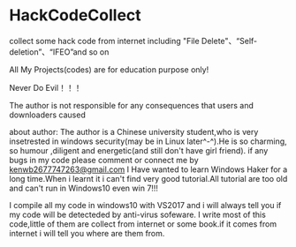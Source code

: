 # HackCodeCollect
collect some hack code from internet including "File Delete"、“Self-deletion”、“IFEO”and so on

All My Projects(codes) are for education purpose only! 

Never Do Evil！！！

The author is not responsible for any consequences that users and downloaders caused

about author:
The author is a Chinese university student,who is very insetrested in windows security(may be in Linux later^-^).He is so charming,
so humour ,diligent and energetic(and still don't have girl friend).
if any bugs in my code please comment or connect me by kenwb2677747263@gmail.com
I Have wanted to learn Windows Haker for a long time.When i learnt it i can't find very good tutorial.All tutorial are too old and can't run in Windows10 even win 7!!!

I compile all my code in windows10 with VS2017 and i will always tell  you if my code will be detecteded by anti-virus sofeware.
I write most of this code,little of them are collect from internet or some book.if it comes from internet i will tell you where are them from.
